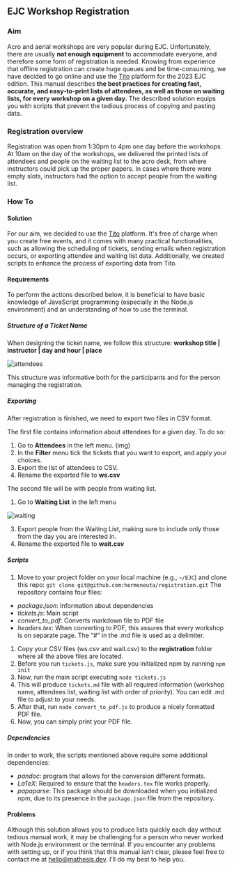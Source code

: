 ## EJC Workshop Registration

### Aim
Acro and aerial workshops are very popular during EJC. Unfortunately, there are usually **not enough equipment** to accommodate everyone, and therefore some form of registration is needed. Knowing from experience that offline registration can create huge queues and be time-consuming, we have decided to go online and use the [Tito](tito.io) platform for the 2023 EJC edition. This manual describes **the best practices for creating fast, accurate, and easy-to-print lists of attendees, as well as those on waiting lists, for every workshop on a given day.** The described solution equips you with scripts that prevent the tedious process of copying and pasting data.

### Registration overview
Registration was open from 1:30pm to 4pm one day before the workshops. At 10am on the day of the workshops, we delivered the printed lists of attendees and people on the waiting list to the acro desk, from where instructors could pick up the proper papers. In cases where there were empty slots, instructors had the option to accept people from the waiting list.

### How To

#### Solution
For our aim, we decided to use the [Tito](tito.io) platform. It's free of charge when you create free events, and it comes with many practical functionalities, such as allowing the scheduling of tickets, sending emails when registration occurs, or exporting attendee and waiting list data. 
Additionally, we created scripts to enhance the process of exporting data from Tito.

#### Requirements
To perform the actions described below, it is beneficial to have basic knowledge of JavaScript programming (especially in the Node.js environment) and an understanding of how to use the terminal.

##### Structure of a Ticket Name
When designing the ticket name, we follow this structure:
**workshop title | instructor | day and hour | place**

![attendees](https://github.com/hermeneuta/registration/assets/53684759/1f23f1b3-8a47-40a3-be4c-4e59bac8e49f)


This structure was informative both for the participants and for the person managing the registration.

##### Exporting
After registration is finished, we need to export two files in CSV format. 

The first file contains information about attendees for a given day. To do so:
1. Go to **Attendees** in the left menu.
(img)
2. In the **Filter** menu tick the tickets that you want to export, and apply your choices.
3. Export the list of attendees to CSV.
4. Rename the exported file to **ws.csv**

The second file will be with people from waiting list. 
1. Go to **Waiting List** in the left menu

![waiting](https://github.com/hermeneuta/registration/assets/53684759/c8cca5d7-7d2b-46ef-9f41-c56ac169072c)

3. Export people from the Waiting List, making sure to include only those from the day you are interested in.
4. Rename the exported file to **wait.csv**

##### Scripts

1. Move to your project folder on your local machine (e.g., `~/EJC`) and clone this repo:
`git clone git@github.com:hermeneuta/registration.git`
The repository contains four files:
- _package.json_: Information about dependencies
- _tickets.js_: Main script 
- _convert\_to\_pdf_: Converts markdown file to PDF file
- _headers.tex_: When converting to PDF, this assures that every workshop is on separate page. The “#” in the .md file is used as a delimiter.
1. Copy your CSV files (ws.csv and wait.csv) to the **registration** folder where all the above files are located.
2. Before you run `tickets.js`, make sure you initialized npm by running `npm init`
3. Now, run the main script executing `node tickets.js`
4. This will produce `tickets.md` file with all required information (workshop name, attendees list, waiting list with order of priority). You can edit .md file to adjust to your needs. 
5. After that, run `node convert_to_pdf.js` to produce a nicely formatted PDF file.  
6. Now, you can simply print your PDF file.

##### Dependencies
In order to work, the scripts mentioned above require some additional dependencies:
- _pandoc_: program that allows for the conversion different formats.
- _LaTeX_: Required to ensure that the `headers.tex` file works properly.
- _papaparse_: This package should be downloaded when you initialized npm, due to its presence in the `package.json` file from the repository.

#### Problems
Although this solution allows you to produce lists quickly each day without tedious manual work, it may be challenging for a person who never worked with Node.js environment or the terminal. If you encounter any problems with setting up, or if you think that this manual isn’t clear, please feel free to contact me at hello@mathesis.dev. I’ll do my best to help you. 

 




